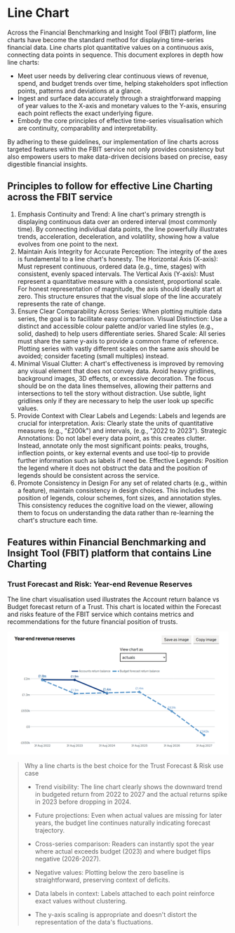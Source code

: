 # Line Chart

Across the Financial Benchmarking and Insight Tool (FBIT) platform, line charts have become the standard method for displaying time-series financial data. Line charts plot quantitative values on a continuous axis, connecting data points in sequence. This document explores in depth how line charts:

- Meet user needs by delivering clear continuous views of revenue, spend, and budget trends over time, helping stakeholders spot inflection points, patterns and deviations at a glance.
- Ingest and surface data accurately through a straightforward mapping of year values to the X-axis and monetary values to the Y-axis, ensuring each point reflects the exact underlying figure.
- Embody the core principles of effective time-series visualisation which are continuity, comparability and interpretability.

By adhering to these guidelines, our implementation of line charts across targeted features within the FBIT service not only provides consistency but also empowers users to make data-driven decisions based on precise, easy digestible financial insights.

## Principles to follow for effective Line Charting across the FBIT service

1. Emphasis Continuity and Trend: A line chart's primary strength is displaying continuous data over an ordered interval (most commonly time). By connecting individual data points, the line powerfully illustrates trends, acceleration, deceleration, and volatility, showing how a value evolves from one point to the next.
2. Maintain Axis Integrity for Accurate Perception: The integrity of the axes is fundamental to a line chart's honesty. The Horizontal Axis (X-axis): Must represent continuous, ordered data (e.g., time, stages) with consistent, evenly spaced intervals.
The Vertical Axis (Y-axis): Must represent a quantitative measure with a consistent, proportional scale. For honest representation of magnitude, the axis should ideally start at zero. This structure ensures that the visual slope of the line accurately represents the rate of change.
3. Ensure Clear Comparability Across Series: When plotting multiple data series, the goal is to facilitate easy comparison.
Visual Distinction: Use a distinct and accessible colour palette and/or varied line styles (e.g., solid, dashed) to help users differentiate series.
Shared Scale: All series must share the same y-axis to provide a common frame of reference. Plotting series with vastly different scales on the same axis should be avoided; consider faceting (small multiples) instead.
4. Minimal Visual Clutter: A chart's effectiveness is improved by removing any visual element that does not convey data. Avoid heavy gridlines, background images, 3D effects, or excessive decoration. The focus should be on the data lines themselves, allowing their patterns and intersections to tell the story without distraction. Use subtle, light gridlines only if they are necessary to help the user look up specific values.
5. Provide Context with Clear Labels and Legends: Labels and legends are crucial for interpretation.
Axis: Clearly state the units of quantitative measures (e.g., "£200k") and intervals, (e.g., "2022 to 2023").
Strategic Annotations: Do not label every data point, as this creates clutter. Instead, annotate only the most significant points: peaks, troughs, inflection points, or key external events and use tool-tip to provide further information such as labels if need be.
Effective Legends: Position the legend where it does not obstruct the data and the position of legends should be consistent across the service.
6. Promote Consistency in Design
For any set of related charts (e.g., within a feature), maintain consistency in design choices. This includes the position of legends, colour schemes, font sizes, and annotation styles. This consistency reduces the cognitive load on the viewer, allowing them to focus on understanding the data rather than re-learning the chart's structure each time.

## Features within Financial Benchmarking and Insight Tool (FBIT) platform that contains Line Charting

### **Trust Forecast and Risk: Year-end Revenue Reserves**

The line chart visualisation used illustrates the Account return balance vs Budget forecast return of a Trust. This chart is located within the Forecast and risks feature of the FBIT service which contains metrics and recommendations for the future financial position of trusts.

![Acorn Multi Academy Trust](./images/trust-forecast-and-risks.png)

> Why a line charts is the best choice for the Trust Forecast & Risk use case
>
> - Trend visibility: The line chart clearly shows the downward trend in budgeted return from 2022 to 2027 and the actual returns spike in 2023 before dropping in 2024.
>
> - Future projections: Even when actual values are missing for later years, the budget line continues naturally indicating forecast trajectory.
>
> - Cross-series comparison: Readers can instantly spot the year where actual exceeds budget (2023) and where budget flips negative (2026-2027).
>
> - Negative values: Plotting below the zero baseline is straightforward, preserving context of deficits.
>
> - Data labels in context: Labels attached to each point reinforce exact values without clustering.
>
> - The y-axis scaling is appropriate and doesn't distort the representation of the data's fluctuations.
